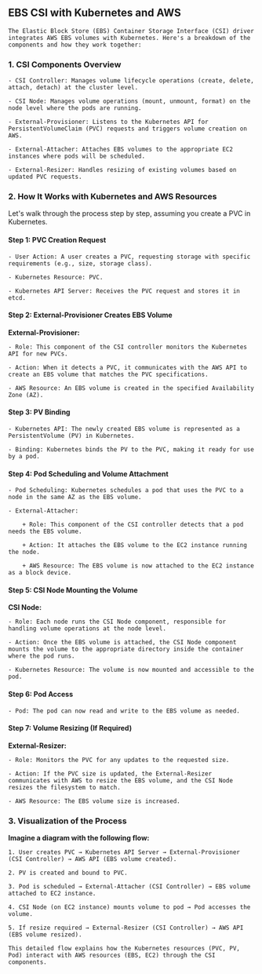 ## EBS CSI with Kubernetes and AWS
```
The Elastic Block Store (EBS) Container Storage Interface (CSI) driver integrates AWS EBS volumes with Kubernetes. Here's a breakdown of the components and how they work together:
```
### 1. CSI Components Overview
```
- CSI Controller: Manages volume lifecycle operations (create, delete, attach, detach) at the cluster level.

- CSI Node: Manages volume operations (mount, unmount, format) on the node level where the pods are running.

- External-Provisioner: Listens to the Kubernetes API for PersistentVolumeClaim (PVC) requests and triggers volume creation on AWS.

- External-Attacher: Attaches EBS volumes to the appropriate EC2 instances where pods will be scheduled.

- External-Resizer: Handles resizing of existing volumes based on updated PVC requests.
```
### 2. How It Works with Kubernetes and AWS Resources

Let's walk through the process step by step, assuming you create a PVC in Kubernetes.

#### Step 1: PVC Creation Request

```
- User Action: A user creates a PVC, requesting storage with specific requirements (e.g., size, storage class).

- Kubernetes Resource: PVC.

- Kubernetes API Server: Receives the PVC request and stores it in etcd.
```

#### Step 2: External-Provisioner Creates EBS Volume

**External-Provisioner:**
```
- Role: This component of the CSI controller monitors the Kubernetes API for new PVCs.

- Action: When it detects a PVC, it communicates with the AWS API to create an EBS volume that matches the PVC specifications.

- AWS Resource: An EBS volume is created in the specified Availability Zone (AZ).
```

#### Step 3: PV Binding
```
- Kubernetes API: The newly created EBS volume is represented as a PersistentVolume (PV) in Kubernetes.

- Binding: Kubernetes binds the PV to the PVC, making it ready for use by a pod.
```

#### Step 4: Pod Scheduling and Volume Attachment
```
- Pod Scheduling: Kubernetes schedules a pod that uses the PVC to a node in the same AZ as the EBS volume.

- External-Attacher:

    + Role: This component of the CSI controller detects that a pod needs the EBS volume.

    + Action: It attaches the EBS volume to the EC2 instance running the node.

    + AWS Resource: The EBS volume is now attached to the EC2 instance as a block device.
```

#### Step 5: CSI Node Mounting the Volume

**CSI Node:**
```
- Role: Each node runs the CSI Node component, responsible for handling volume operations at the node level.

- Action: Once the EBS volume is attached, the CSI Node component mounts the volume to the appropriate directory inside the container where the pod runs.

- Kubernetes Resource: The volume is now mounted and accessible to the pod.
```

#### Step 6: Pod Access
```
- Pod: The pod can now read and write to the EBS volume as needed.
```

#### Step 7: Volume Resizing (If Required)

**External-Resizer:**

```
- Role: Monitors the PVC for any updates to the requested size.

- Action: If the PVC size is updated, the External-Resizer communicates with AWS to resize the EBS volume, and the CSI Node
resizes the filesystem to match.

- AWS Resource: The EBS volume size is increased.
```

### 3. Visualization of the Process

**Imagine a diagram with the following flow:**

```
1. User creates PVC → Kubernetes API Server → External-Provisioner (CSI Controller) → AWS API (EBS volume created).

2. PV is created and bound to PVC.

3. Pod is scheduled → External-Attacher (CSI Controller) → EBS volume attached to EC2 instance.

4. CSI Node (on EC2 instance) mounts volume to pod → Pod accesses the volume.

5. If resize required → External-Resizer (CSI Controller) → AWS API (EBS volume resized).

This detailed flow explains how the Kubernetes resources (PVC, PV, Pod) interact with AWS resources (EBS, EC2) through the CSI components.
```